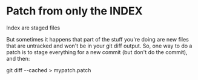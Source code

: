Patch from only the INDEX
==========================

Index are staged files


But sometimes it happens that part of the stuff you're doing are new files that are untracked and won't be in your git diff output. So, one way to do a patch is to stage everything for a new commit (but don't do the commit), and then:

git diff --cached > mypatch.patch
